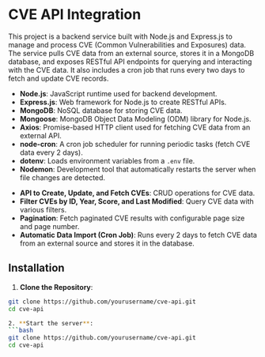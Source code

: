 # CVE API Integration

<!-- Overview -->
This project is a backend service built with Node.js and Express.js to manage and process CVE (Common Vulnerabilities and Exposures) data. The service pulls CVE data from an external source, stores it in a MongoDB database, and exposes RESTful API endpoints for querying and interacting with the CVE data. It also includes a cron job that runs every two days to fetch and update CVE records.

<!-- Tech Stack -->
- **Node.js**: JavaScript runtime used for backend development.
- **Express.js**: Web framework for Node.js to create RESTful APIs.
- **MongoDB**: NoSQL database for storing CVE data.
- **Mongoose**: MongoDB Object Data Modeling (ODM) library for Node.js.
- **Axios**: Promise-based HTTP client used for fetching CVE data from an external API.
- **node-cron**: A cron job scheduler for running periodic tasks (fetch CVE data every 2 days).
- **dotenv**: Loads environment variables from a `.env` file.
- **Nodemon**: Development tool that automatically restarts the server when file changes are detected.

<!-- Features -->
- **API to Create, Update, and Fetch CVEs**: CRUD operations for CVE data.
- **Filter CVEs by ID, Year, Score, and Last Modified**: Query CVE data with various filters.
- **Pagination**: Fetch paginated CVE results with configurable page size and page number.
- **Automatic Data Import (Cron Job)**: Runs every 2 days to fetch CVE data from an external source and stores it in the database.

## Installation

1. **Clone the Repository**:
```bash
git clone https://github.com/yourusername/cve-api.git
cd cve-api

2. **Start the server**:
```bash
git clone https://github.com/yourusername/cve-api.git
cd cve-api
